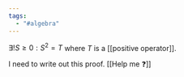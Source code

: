 ```yaml
---
tags:
  - "#algebra"
---
```

$\exists! S \geq 0: S^2 = T$ where $T$ is a [[positive operator]].

I need to write out this proof. [[Help me ❓]]